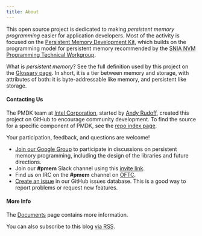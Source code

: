 ```yaml
---
title: About
---
```


This open source project is dedicated to making
_persistent memory programming_ easier for application developers.
Most of the activity is
focused on the [Persistent Memory Development Kit](/pmdk/), which builds on the
programming model for persistent memory recommended by the
[SNIA NVM Programming Technical Workgroup](http://snia.org/nvmp).

What is _persistent memory_?  See the full definition used by this
project on the [Glossary page](/glossary/).  In short, it is a
tier between memory and
storage, with attributes of both: it is byte-addressable like memory,
and persistent like storage.

#### Contacting Us

The PMDK team at
[Intel Corporation](http://www.intel.com), started by
[Andy Rudoff](mailto:andy.rudoff@intel.com), created this project
on GitHub to encourage community development.  To find the source
for a specific component of PMDK, see the [repo index page](/repoindex).

Your participation, feedback, and questions are welcome!

* [Join our Google Group](http://groups.google.com/group/pmem) to
  participate in discussions on persistent memory programming, including
  the design of the libraries and future directions.
* Join our **#pmem** Slack channel using this [invite link](https://join.slack.com/t/pmem-io/shared_invite/enQtNzU4MzQ2Mzk3MDQwLWQ1YThmODVmMGFkZWI0YTdhODg4ODVhODdhYjg3NmE4N2ViZGI5NTRmZTBiNDYyOGJjYTIyNmZjYzQxODcwNDg).
* Find us on IRC on the **#pmem** channel on [OFTC](http://www.oftc.net).
* [Create an issue](https://github.com/pmem/issues/issues) in our GitHub
  issues database.  This is a good way to report problems or request new
  features.

#### More Info

The [Documents](https://docs.pmem.io) page contains more information.

You can also subscribe to this blog [via RSS](/feed.xml).
